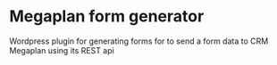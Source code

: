 # Megaplan form generator
Wordpress plugin for generating forms for to send a form data to CRM Megaplan using its REST api